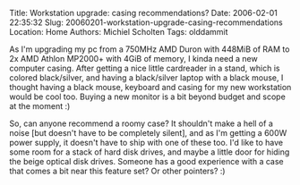 Title: Workstation upgrade: casing recommendations?
Date: 2006-02-01 22:35:32
Slug: 20060201-workstation-upgrade-casing-recommendations
Location: Home
Authors: Michiel Scholten
Tags: olddammit

<p>As I'm upgrading my pc from a 750MHz AMD Duron with 448MiB of RAM to 2x AMD Athlon MP2000+ with 4GiB of memory, I kinda need a new computer casing. After getting a nice little cardreader in a stand, which is colored black/silver, and having a black/silver laptop with a black mouse, I thought having a black mouse, keyboard and casing for my new workstation would be cool too. Buying a new monitor is a bit beyond budget and scope at the moment :)</p>

<p>So, can anyone recommend a roomy case? It shouldn't make a hell of a noise [but doesn't have to be completely silent], and as I'm getting a 600W power supply, it doesn't have to ship with one of these too. I'd like to have some room for a stack of hard disk drives, and maybe a little door for hiding the beige optical disk drives. Someone has a good experience with a case that comes a bit near this feature set? Or other pointers? :)</p>